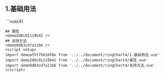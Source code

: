 ## 1.基础用法
<demoaf5f75610f8e />
```vue{4}
<template>
    <ring-chart-4 ref="chartRef" v-bind="chartOption"></ring-chart-4>
</template>

<script setup>
import { ref, onMounted } from 'vue';

const chartRef = ref();

const seriesData = [
    { value: 1048, name: '正常' },
    { value: 735, name: '故障' },
    { value: 580, name: '告警' },
    { value: 484, name: '离线' }
];
// 组合配置项
const chartOption = {
    seriesData
};

onMounted(() => chartRef.value.renderChart());
</script>
<style lang="scss" scoped>
.zrx-chart {
    height: 664px;
    background-color: rgb(3, 43, 68);
}
</style>
```
## 属性
<demo2d8c01119b42 />
## 支持方法
<demo0d83cd7a11b6 />
<script setup>
import demoaf5f75610f8e from '../../document/ringChart4/1.基础用法.vue'
import demo2d8c01119b42 from '../../document/ringChart4/属性.vue'
import demo0d83cd7a11b6 from '../../document/ringChart4/支持方法.vue'
</script>